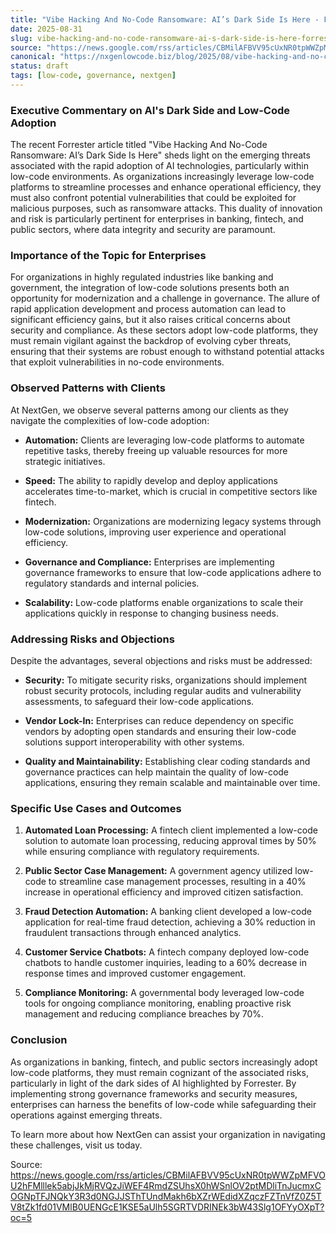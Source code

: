 ```yaml
---
title: "Vibe Hacking And No-Code Ransomware: AI’s Dark Side Is Here - Forrester"
date: 2025-08-31
slug: vibe-hacking-and-no-code-ransomware-ai-s-dark-side-is-here-forrester
source: "https://news.google.com/rss/articles/CBMilAFBVV95cUxNR0tpWWZpMFVOU2hFMlllek5abjJkMjRVQzJiWEF4RmdZSUhsX0hWSnlOV2ptMDliTnJucmxCOGNpTFJNQkY3R3d0NGJJSThTUndMakh6bXZrWEdidXZqczFZTnVfZ0Z5TV8tZk1fd01VMlB0UENGcE1KSE5aUlh5SGRTVDRINEk3bW43Slg1OFYyOXpT?oc=5"
canonical: "https://nxgenlowcode.biz/blog/2025/08/vibe-hacking-and-no-code-ransomware-ai-s-dark-side-is-here-forrester.html"
status: draft
tags: [low-code, governance, nextgen]
---
```

### Executive Commentary on AI's Dark Side and Low-Code Adoption

The recent Forrester article titled "Vibe Hacking And No-Code Ransomware: AI’s Dark Side Is Here" sheds light on the emerging threats associated with the rapid adoption of AI technologies, particularly within low-code environments. As organizations increasingly leverage low-code platforms to streamline processes and enhance operational efficiency, they must also confront potential vulnerabilities that could be exploited for malicious purposes, such as ransomware attacks. This duality of innovation and risk is particularly pertinent for enterprises in banking, fintech, and public sectors, where data integrity and security are paramount.

### Importance of the Topic for Enterprises

For organizations in highly regulated industries like banking and government, the integration of low-code solutions presents both an opportunity for modernization and a challenge in governance. The allure of rapid application development and process automation can lead to significant efficiency gains, but it also raises critical concerns about security and compliance. As these sectors adopt low-code platforms, they must remain vigilant against the backdrop of evolving cyber threats, ensuring that their systems are robust enough to withstand potential attacks that exploit vulnerabilities in no-code environments.

### Observed Patterns with Clients

At NextGen, we observe several patterns among our clients as they navigate the complexities of low-code adoption:

- **Automation:** Clients are leveraging low-code platforms to automate repetitive tasks, thereby freeing up valuable resources for more strategic initiatives.
  
- **Speed:** The ability to rapidly develop and deploy applications accelerates time-to-market, which is crucial in competitive sectors like fintech.
  
- **Modernization:** Organizations are modernizing legacy systems through low-code solutions, improving user experience and operational efficiency.

- **Governance and Compliance:** Enterprises are implementing governance frameworks to ensure that low-code applications adhere to regulatory standards and internal policies.

- **Scalability:** Low-code platforms enable organizations to scale their applications quickly in response to changing business needs.

### Addressing Risks and Objections

Despite the advantages, several objections and risks must be addressed:

- **Security:** To mitigate security risks, organizations should implement robust security protocols, including regular audits and vulnerability assessments, to safeguard their low-code applications.

- **Vendor Lock-In:** Enterprises can reduce dependency on specific vendors by adopting open standards and ensuring their low-code solutions support interoperability with other systems.

- **Quality and Maintainability:** Establishing clear coding standards and governance practices can help maintain the quality of low-code applications, ensuring they remain scalable and maintainable over time.

### Specific Use Cases and Outcomes

1. **Automated Loan Processing:** A fintech client implemented a low-code solution to automate loan processing, reducing approval times by 50% while ensuring compliance with regulatory requirements.

2. **Public Sector Case Management:** A government agency utilized low-code to streamline case management processes, resulting in a 40% increase in operational efficiency and improved citizen satisfaction.

3. **Fraud Detection Automation:** A banking client developed a low-code application for real-time fraud detection, achieving a 30% reduction in fraudulent transactions through enhanced analytics.

4. **Customer Service Chatbots:** A fintech company deployed low-code chatbots to handle customer inquiries, leading to a 60% decrease in response times and improved customer engagement.

5. **Compliance Monitoring:** A governmental body leveraged low-code tools for ongoing compliance monitoring, enabling proactive risk management and reducing compliance breaches by 70%.

### Conclusion

As organizations in banking, fintech, and public sectors increasingly adopt low-code platforms, they must remain cognizant of the associated risks, particularly in light of the dark sides of AI highlighted by Forrester. By implementing strong governance frameworks and security measures, enterprises can harness the benefits of low-code while safeguarding their operations against emerging threats. 

To learn more about how NextGen can assist your organization in navigating these challenges, visit us today.

Source: https://news.google.com/rss/articles/CBMilAFBVV95cUxNR0tpWWZpMFVOU2hFMlllek5abjJkMjRVQzJiWEF4RmdZSUhsX0hWSnlOV2ptMDliTnJucmxCOGNpTFJNQkY3R3d0NGJJSThTUndMakh6bXZrWEdidXZqczFZTnVfZ0Z5TV8tZk1fd01VMlB0UENGcE1KSE5aUlh5SGRTVDRINEk3bW43Slg1OFYyOXpT?oc=5
